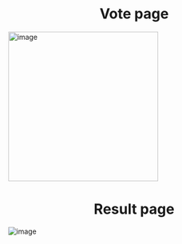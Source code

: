 <h1 align="center">Vote page</h1>

<img src="https://github.com/sanket96s/projects/assets/109816069/b9ba6694-7cf7-4d7c-8c0a-03f494f398e7" alt="image" height="300" width="300">

<h1 align="center">Result page</h1>

![image](https://github.com/sanket96s/projects/assets/109816069/71ea75e8-9209-4b88-b15b-cea01a019787)
